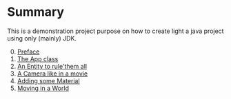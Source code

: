 # Summary

This is a demonstration project purpose on how to create light a java project
using only (mainly) JDK.

0. [Preface](preface.md)
1. [The App class](chapter-01-the_app_class.md)
2. [An Entity to rule'them all](chapter-02-an_entity_to-rule_them_all.md)
3. [A Camera like in a movie](chapter-03-a_camera_like_in_a_movie.md)
4. [Adding some Material](chapter-04-adding_some_material.md)
5. [Moving in a World](chapter-05-moving_in_a_world.md)
